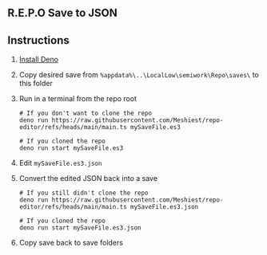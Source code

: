 ## R.E.P.O Save to JSON

## Instructions

1. [Install Deno](https://docs.deno.com/runtime/getting_started/installation/)
3. Copy desired save from `%appdata%\..\LocalLow\semiwork\Repo\saves\` to this folder
4. Run in a terminal from the repo root

    ```
    # If you don't want to clone the repo
    deno run https://raw.githubusercontent.com/Meshiest/repo-editor/refs/heads/main/main.ts mySaveFile.es3

    # If you cloned the repo
    deno run start mySaveFile.es3
    ```

5. Edit `mySaveFile.es3.json`
6. Convert the edited JSON back into a save

    ```
    # If you still didn't clone the repo
    deno run https://raw.githubusercontent.com/Meshiest/repo-editor/refs/heads/main/main.ts mySaveFile.es3.json

    # If you cloned the repo
    deno run start mySaveFile.es3.json
    ````
8. Copy save back to save folders